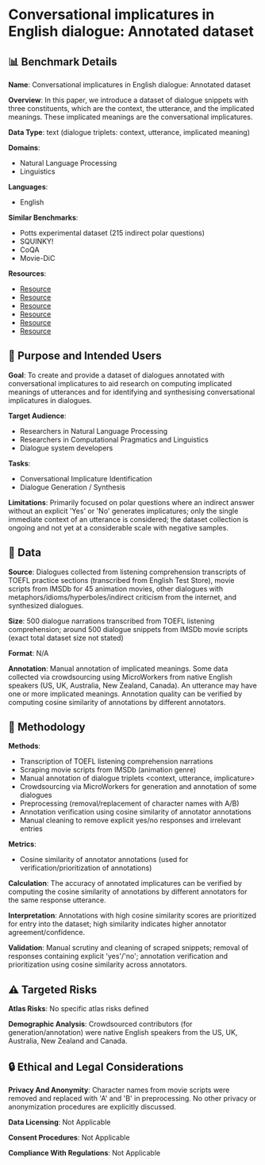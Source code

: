 # Conversational implicatures in English dialogue: Annotated dataset

## 📊 Benchmark Details

**Name**: Conversational implicatures in English dialogue: Annotated dataset

**Overview**: In this paper, we introduce a dataset of dialogue snippets with three constituents, which are the context, the utterance, and the implicated meanings. These implicated meanings are the conversational implicatures.

**Data Type**: text (dialogue triplets: context, utterance, implicated meaning)

**Domains**:
- Natural Language Processing
- Linguistics

**Languages**:
- English

**Similar Benchmarks**:
- Potts experimental dataset (215 indirect polar questions)
- SQUINKY!
- CoQA
- Movie-DiC

**Resources**:
- [Resource](https://doi.org/10.6084/m9.figshare.10315505.v3)
- [Resource](https://figshare.com/articles/Implicature_dataset/10315505)
- [Resource](http://www.imsdb.com/)
- [Resource](https://www.microworkers.com/)
- [Resource](https://www.ets.org/toefl)
- [Resource](https://englishteststore.net/)

## 🎯 Purpose and Intended Users

**Goal**: To create and provide a dataset of dialogues annotated with conversational implicatures to aid research on computing implicated meanings of utterances and for identifying and synthesising conversational implicatures in dialogues.

**Target Audience**:
- Researchers in Natural Language Processing
- Researchers in Computational Pragmatics and Linguistics
- Dialogue system developers

**Tasks**:
- Conversational Implicature Identification
- Dialogue Generation / Synthesis

**Limitations**: Primarily focused on polar questions where an indirect answer without an explicit 'Yes' or 'No' generates implicatures; only the single immediate context of an utterance is considered; the dataset collection is ongoing and not yet at a considerable scale with negative samples.

## 💾 Data

**Source**: Dialogues collected from listening comprehension transcripts of TOEFL practice sections (transcribed from English Test Store), movie scripts from IMSDb for 45 animation movies, other dialogues with metaphors/idioms/hyperboles/indirect criticism from the internet, and synthesized dialogues.

**Size**: 500 dialogue narrations transcribed from TOEFL listening comprehension; around 500 dialogue snippets from IMSDb movie scripts (exact total dataset size not stated)

**Format**: N/A

**Annotation**: Manual annotation of implicated meanings. Some data collected via crowdsourcing using MicroWorkers from native English speakers (US, UK, Australia, New Zealand, Canada). An utterance may have one or more implicated meanings. Annotation quality can be verified by computing cosine similarity of annotations by different annotators.

## 🔬 Methodology

**Methods**:
- Transcription of TOEFL listening comprehension narrations
- Scraping movie scripts from IMSDb (animation genre)
- Manual annotation of dialogue triplets <context, utterance, implicature>
- Crowdsourcing via MicroWorkers for generation and annotation of some dialogues
- Preprocessing (removal/replacement of character names with A/B)
- Annotation verification using cosine similarity of annotator annotations
- Manual cleaning to remove explicit yes/no responses and irrelevant entries

**Metrics**:
- Cosine similarity of annotator annotations (used for verification/prioritization of annotations)

**Calculation**: The accuracy of annotated implicatures can be verified by computing the cosine similarity of annotations by different annotators for the same response utterance.

**Interpretation**: Annotations with high cosine similarity scores are prioritized for entry into the dataset; high similarity indicates higher annotator agreement/confidence.

**Validation**: Manual scrutiny and cleaning of scraped snippets; removal of responses containing explicit 'yes'/'no'; annotation verification and prioritization using cosine similarity across annotators.

## ⚠️ Targeted Risks

**Atlas Risks**:
No specific atlas risks defined

**Demographic Analysis**: Crowdsourced contributors (for generation/annotation) were native English speakers from the US, UK, Australia, New Zealand and Canada.

## 🔒 Ethical and Legal Considerations

**Privacy And Anonymity**: Character names from movie scripts were removed and replaced with 'A' and 'B' in preprocessing. No other privacy or anonymization procedures are explicitly discussed.

**Data Licensing**: Not Applicable

**Consent Procedures**: Not Applicable

**Compliance With Regulations**: Not Applicable
